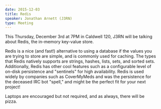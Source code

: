 ```yaml
---
date: 2015-12-03
title: Redis
speaker: Jonathan Arnett (J3RN)
type: Meeting
---
```

This Thursday, December 3rd at 7PM in Caldwell 120, J3RN will be talking about Redis, the in-memory key-value store.

Redis is a nice (and fast!) alternative to using a database if the values you are trying to store are simple, and is commonly used for caching. The types that Redis natively supports are strings, hashes, lists, sets, and sorted sets. Additionally, Redis has other cool features such as a configurable level of on-disk persistence and "sentinels" for high availability. Redis is used widely by companies such as CoverMyMeds and was the persistence for the deceased IRC bot "spell," and might be the perfect fit for your next project!

Laptops are encouraged but not required, and as always, there will be pizza.
